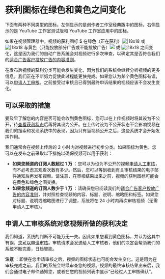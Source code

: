 # 获利图标在绿色和黄色之间变化

下面有两种不同类型的图标。左侧显示的是创作者工作室经典版中的图标，右侧显示的是 YouTube 工作室测试版和 YouTube 工作室应用中的图标。

如果在视频管理器中，视频的获利图标 $ 在绿色（正在获利）![|18x18](https://lh3.googleusercontent.com/HwBVhWIHREdrSVhkBh2iYdoE8NK7M0SEm5g5sd6f4zBEeOJqOrwFlm2L45aUp7qdTAQ=w18) 或 ![|18x18](https://lh3.googleusercontent.com/68cm8DqSE5vco0PjYnjYEbtHhXh7LqI6xT8lf7mwKyCvM2ZFAr_CByHRTuyQ1XnLPBtX=w18) 与黄色（只能投放部分广告或不能投放广告）![](https://lh3.googleusercontent.com/F5PT_oy12O_pcN6n-2gWbV9yvyMeY429AjQw36FWGjIDz0vAL6gQaZGodpCSVqqzoYTT=h18) 或 ![|18x18](https://lh3.googleusercontent.com/7jc4hmVu9K3zo8iN50sppQ_geNMnTaICt95GfiwnVJ3XtJr2QJY8eSgEgzAjyIfZDqM=w18) 之间变化，这是因为我们的自动广告系统会对视频进行多次审查，以确定其是否符合我们的[适合广告客户投放广告的内容准则](https://support.google.com/youtube/answer/6162278)。

在发布后视频的获利分类可能会发生变化，因为我们的系统会继续分析视频的更多信息。我们正在不断努力促使此过程能更快完成。如果您认为某个黄色图标有误，可以[申请人工审核](https://support.google.com/youtube/answer/7083671)。之前接受过审核且已得到最终申诉结果的视频应该不会发生变化。

## 可以采取的措施

要及早了解您的内容是否可能会收到黄色图标，您可以在上传视频时将其设为不公开，待[查看获利状态](https://support.google.com/youtube/answer/7083671#check_status)后再将其设为公开。在上传时设为不公开状态不会影响视频在我们的搜索和发现系统中的表现，因为只有当视频公开之后，这些系统才会开始发挥作用。

我们通常会在视频上传后的 2 小时内对视频进行初步分类。如果图标为黄色，您可以在发布之前采取以下措施以确保视频可以用于获利：

* **如果您频道的订阅人数超过 1 万** ：您可以为设为不公开的视频[申请人工审核](https://support.google.com/youtube/answer/7083671#appeal)，而不必考虑其观看次数有多少。然后，您可以等到收到有关审核结果的电子邮件通知后再发布视频。请注意，在审核结果出来之前，视频的获利图标可能会在黄色和绿色之间变换。
* **如果您频道的订阅人数少于 1 万** ：请确保您已阅读我们的[适合广告客户投放广告的内容准则](https://support.google.com/youtube/answer/6162278)，并对照检查视频的内容、标题、说明、缩略图和标签。如果您对标题、说明或缩略图进行了调整，系统将在 24 小时内再次审核视频（无需申请人工审核）。

## 申请人工审核系统对您视频所做的获利决定

我们知道，系统的判断不可能万无一失。因此如果您看到黄色图标，并认为这其中有误，[您可以申请审核](https://support.google.com/youtube/answer/7083671#appeal)。审核请求会发送给人工审核者，他们的决定会帮助我们的系统不断完善，日趋智能。

**注意** ：即使在您申请审核之后，视频的图标状态也可能会发生变化。这是因为在审核完成之前，我们的系统会继续审查您的视频。视频的最终审核结果出来后，我们会通过电子邮件通知您，或者在您的视频列表中显示“已经过人工审核确认”。